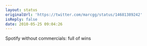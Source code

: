 ```yaml
---
layout: status
originalUrl: 'https://twitter.com/marcgg/status/14681389242'
isReply: false
date: 2010-05-25 09:04:26
---
```


Spotify without commercials: full of wins

